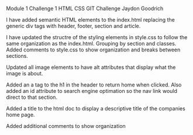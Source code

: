 Module 1 Challenge 1
HTML CSS GIT Challenge
Jaydon Goodrich

I have added semantic HTML elements to the index.html
replacing the generic div tags with header, footer, section and article.

I have updated the structre of the styling elements in style.css to follow the same organization as the index.html. Grouping by section and classes. Added comments to style.css to show organization and breaks between sections.

Updated all image elements to have alt attributes that display what the image is about.

Added an a tag to the h1 in the header to return home when clicked. Also added an id attribute to search engine optimation so the nav link would direct to that section.

Added a title to the html doc to display a descriptive title of the companies home page.

Added additional comments to show organization

